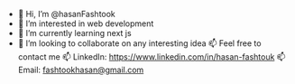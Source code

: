 - 👋 Hi, I’m @hasanFashtook
- 👀 I’m interested in web development
- 🌱 I’m currently learning next js
- 💞️ I’m looking to collaborate on any interesting idea
📫 Feel free to contact me
📫 LinkedIn: https://www.linkedin.com/in/hasan-fashtouk
📫 Email: fashtookhasan@gmail.com

<!---
hasanFashtook/hasanFashtook is a ✨ special ✨ repository because its `README.md` (this file) appears on your GitHub profile.
You can click the Preview link to take a look at your changes.
--->
